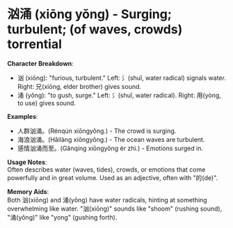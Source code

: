 # **汹涌 (xiōng yǒng) - Surging; turbulent; (of waves, crowds) torrential**

**Character Breakdown**:  
- 汹 (xiōng): "furious, turbulent." Left: 氵(shuǐ, water radical) signals water. Right: 兄(xiōng, elder brother) gives sound.  
- 涌 (yǒng): "to gush, surge." Left: 氵(shuǐ, water radical). Right: 用(yòng, to use) gives sound.

**Examples**:  
- 人群汹涌。(Rénqún xiōngyǒng.) - The crowd is surging.  
- 海浪汹涌。(Hǎilàng xiōngyǒng.) - The ocean waves are turbulent.  
- 感情汹涌而至。(Gǎnqíng xiōngyǒng ér zhì.) - Emotions surged in.

**Usage Notes**:  
Often describes water (waves, tides), crowds, or emotions that come powerfully and in great volume. Used as an adjective, often with "的(de)".

**Memory Aids**:  
Both 汹(xiōng) and 涌(yǒng) have water radicals, hinting at something overwhelming like water. "汹(xiōng)" sounds like "shoom" (rushing sound), "涌(yǒng)" like "yong" (gushing forth).